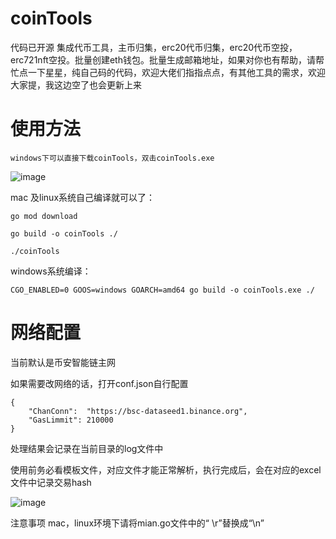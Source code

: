 <!--
 * @Description: 
 * @Author: maxyang
 * @Date: 2022-01-07 17:11:23
 * @LastEditTime: 2022-01-11 09:43:45
 * @LastEditors: liutq
 * @Reference: 
-->
# coinTools
代码已开源
集成代币工具，主币归集，erc20代币归集，erc20代币空投，erc721nft空投。批量创建eth钱包。批量生成邮箱地址，如果对你也有帮助，请帮忙点一下星星，纯自己码的代码，欢迎大佬们指指点点，有其他工具的需求，欢迎大家提，我这边空了也会更新上来

# 使用方法
```
windows下可以直接下载coinTools，双击coinTools.exe
```
![image](https://user-images.githubusercontent.com/39045850/148506114-89b1352c-56c5-4964-8d85-771ecb97a2e2.png)

mac 及linux系统自己编译就可以了：

```
go mod download

go build -o coinTools ./

./coinTools

```

windows系统编译：

```
CGO_ENABLED=0 GOOS=windows GOARCH=amd64 go build -o coinTools.exe ./

```

# 网络配置
当前默认是币安智能链主网

如果需要改网络的话，打开conf.json自行配置
```
{
    "ChanConn":  "https://bsc-dataseed1.binance.org",
	"GasLimmit": 210000
}
```

处理结果会记录在当前目录的log文件中

使用前务必看模板文件，对应文件才能正常解析，执行完成后，会在对应的excel文件中记录交易hash

![image](https://user-images.githubusercontent.com/39045850/148506463-d316a9f8-861f-4db5-8772-cf32d540b741.png)


注意事项
mac，linux环境下请将mian.go文件中的“ \r”替换成“\n”

